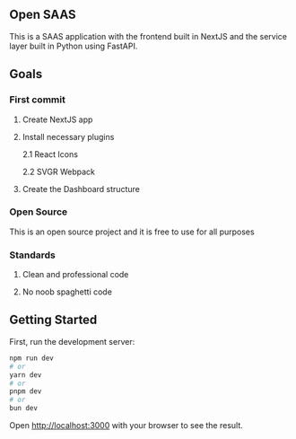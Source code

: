 ## Open SAAS

This is a SAAS application with the frontend built in NextJS and the service layer built in Python using FastAPI.

## Goals

### First commit

1. Create NextJS app

2. Install necessary plugins

    2.1 React Icons
    
    2.2 SVGR Webpack

3. Create the Dashboard structure

### Open Source

This is an open source project and it is free to use for all purposes

### Standards

1. Clean and professional code

2. No noob spaghetti code

## Getting Started

First, run the development server:

```bash
npm run dev
# or
yarn dev
# or
pnpm dev
# or
bun dev
```

Open [http://localhost:3000](http://localhost:3000) with your browser to see the result.
